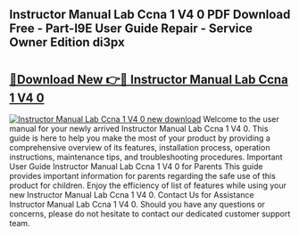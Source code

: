 ## Instructor Manual Lab Ccna 1 V4 0 PDF Download Free - Part-l9E User Guide Repair - Service Owner Edition di3px

# <h2><a href="http://bc7704.oget.top/?id=Instructor+Manual+Lab+Ccna+1+V4+0">🔗Download New 👉🔴 Instructor Manual Lab Ccna 1 V4 0</a></h2>

[![Instructor Manual Lab Ccna 1 V4 0 new download](https://i.imgur.com/5g1atiW.png)](http://bc7704.oget.top/?id=Instructor+Manual+Lab+Ccna+1+V4+0)
Welcome to the user manual for your newly arrived Instructor Manual Lab Ccna 1 V4 0. This guide is here to help you make the most of your product by providing a comprehensive overview of its features, installation process, operation instructions, maintenance tips, and troubleshooting procedures. Important User Guide Instructor Manual Lab Ccna 1 V4 0 for Parents This guide provides important information for parents regarding the safe use of this product for children. Enjoy the efficiency of list of features while using your new Instructor Manual Lab Ccna 1 V4 0. Contact Us for Assistance Instructor Manual Lab Ccna 1 V4 0. Should you have any questions or concerns, please do not hesitate to contact our dedicated customer support team.
